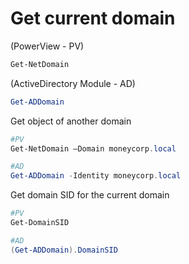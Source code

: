 # Get current domain 

(PowerView - PV) 
```PowerShell
Get-NetDomain 
```

(ActiveDirectory Module - AD) 
```PowerShell
Get-ADDomain 
```


Get object of another domain 

```PowerShell
#PV
Get-NetDomain –Domain moneycorp.local 

#AD
Get-ADDomain -Identity moneycorp.local 
```

Get domain SID for the current domain 

```PowerShell
#PV
Get-DomainSID 

#AD
(Get-ADDomain).DomainSID
```